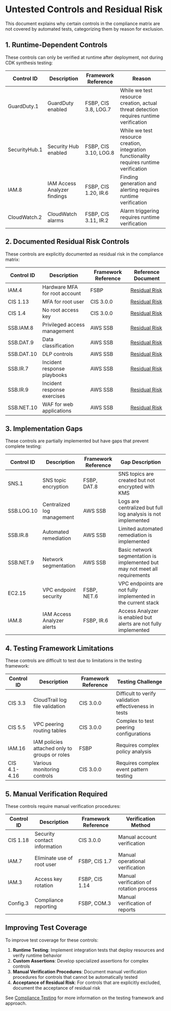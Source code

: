# Untested Controls and Residual Risk

This document explains why certain controls in the compliance matrix are not covered by automated tests, categorizing them by reason for exclusion.

## 1. Runtime-Dependent Controls

These controls can only be verified at runtime after deployment, not during CDK synthesis testing:

| Control ID | Description | Framework Reference | Reason |
|------------|-------------|---------------------|--------|
| GuardDuty.1 | GuardDuty enabled | FSBP, CIS 3.8, LOG.7 | While we test resource creation, actual threat detection requires runtime verification |
| SecurityHub.1 | Security Hub enabled | FSBP, CIS 3.10, LOG.8 | While we test resource creation, integration functionality requires runtime verification |
| IAM.8 | IAM Access Analyzer findings | FSBP, CIS 1.20, IR.6 | Finding generation and alerting requires runtime verification |
| CloudWatch.2 | CloudWatch alarms | FSBP, CIS 3.11, IR.2 | Alarm triggering requires runtime verification |

## 2. Documented Residual Risk Controls

These controls are explicitly documented as residual risk in the compliance matrix:

| Control ID | Description | Framework Reference | Reference Document |
|------------|-------------|---------------------|-------------------|
| IAM.4 | Hardware MFA for root account | FSBP | [Residual Risk](residual_risk.md#hardware-mfa) |
| CIS 1.13 | MFA for root user | CIS 3.0.0 | [Residual Risk](residual_risk.md#root-mfa) |
| CIS 1.4 | No root access key | CIS 3.0.0 | [Residual Risk](residual_risk.md#root-access-key) |
| SSB.IAM.8 | Privileged access management | AWS SSB | [Residual Risk](residual_risk.md#privileged-access) |
| SSB.DAT.9 | Data classification | AWS SSB | [Residual Risk](residual_risk.md#data-classification) |
| SSB.DAT.10 | DLP controls | AWS SSB | [Residual Risk](residual_risk.md#dlp-controls) |
| SSB.IR.7 | Incident response playbooks | AWS SSB | [Residual Risk](residual_risk.md#incident-response) |
| SSB.IR.9 | Incident response exercises | AWS SSB | [Residual Risk](residual_risk.md#incident-response) |
| SSB.NET.10 | WAF for web applications | AWS SSB | [Residual Risk](residual_risk.md#waf) |

## 3. Implementation Gaps

These controls are partially implemented but have gaps that prevent complete testing:

| Control ID | Description | Framework Reference | Gap Description |
|------------|-------------|---------------------|----------------|
| SNS.1 | SNS topic encryption | FSBP, DAT.8 | SNS topics are created but not encrypted with KMS |
| SSB.LOG.10 | Centralized log management | AWS SSB | Logs are centralized but full log analysis is not implemented |
| SSB.IR.8 | Automated remediation | AWS SSB | Limited automated remediation is implemented |
| SSB.NET.9 | Network segmentation | AWS SSB | Basic network segmentation is implemented but may not meet all requirements |
| EC2.15 | VPC endpoint security | FSBP, NET.6 | VPC endpoints are not fully implemented in the current stack |
| IAM.8 | IAM Access Analyzer alerts | FSBP, IR.6 | Access Analyzer is enabled but alerts are not fully implemented |

## 4. Testing Framework Limitations

These controls are difficult to test due to limitations in the testing framework:

| Control ID | Description | Framework Reference | Testing Challenge |
|------------|-------------|---------------------|------------------|
| CIS 3.3 | CloudTrail log file validation | CIS 3.0.0 | Difficult to verify validation effectiveness in tests |
| CIS 5.5 | VPC peering routing tables | CIS 3.0.0 | Complex to test peering configurations |
| IAM.16 | IAM policies attached only to groups or roles | FSBP | Requires complex policy analysis |
| CIS 4.1-4.16 | Various monitoring controls | CIS 3.0.0 | Requires complex event pattern testing |

## 5. Manual Verification Required

These controls require manual verification procedures:

| Control ID | Description | Framework Reference | Verification Method |
|------------|-------------|---------------------|---------------------|
| CIS 1.18 | Security contact information | CIS 3.0.0 | Manual account verification |
| IAM.7 | Eliminate use of root user | FSBP, CIS 1.7 | Manual operational verification |
| IAM.3 | Access key rotation | FSBP, CIS 1.14 | Manual verification of rotation process |
| Config.3 | Compliance reporting | FSBP, COM.3 | Manual verification of reports |

## Improving Test Coverage

To improve test coverage for these controls:

1. **Runtime Testing**: Implement integration tests that deploy resources and verify runtime behavior
2. **Custom Assertions**: Develop specialized assertions for complex controls
3. **Manual Verification Procedures**: Document manual verification procedures for controls that cannot be automatically tested
4. **Acceptance of Residual Risk**: For controls that are explicitly excluded, document the acceptance of residual risk

See [Compliance Testing](compliance_testing.md) for more information on the testing framework and approach.